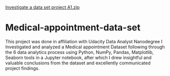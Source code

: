 [Investigate a data set project A1.zip](https://github.com/Sharzzdevise/Medical-appointment-data-set/files/8952257/Investigate.a.data.set.project.A1.zip)
# Medical-appointment-data-set
This project was done in affiliation with Udacity Data Analyst Nanodegree
I Investigated and analyzed a Medical appointment Dataset following through the 6 data analytics process using Python, NumPy, Pandas, Matplotlib, Seaborn tools in a Jupyter notebook, after which I drew insightful and valuable conclusions from the dataset and excellently communicated project findings.
